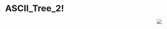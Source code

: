 # ASCII_Tree_2!


<img src="https://user-images.githubusercontent.com/73485794/176770667-5bf39898-8135-4013-b184-28edcc1187c7.gif" align="right">

